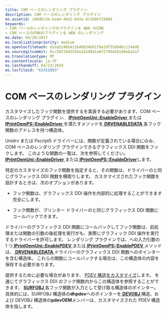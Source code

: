 ```yaml
---
title: COM ベースのレンダリング プラグイン
description: COM ベースのレンダリング プラグイン
ms.assetid: c80d6c2b-ba4d-4bd1-bd3a-8c1b0bf29884
keywords:
- COM ベースのレンダリングのプラグインを WDK の印刷
- COM ベースの印刷のプラグインを WDK のレンダリング
ms.date: 04/20/2017
ms.localizationpriority: medium
ms.openlocfilehash: d1da5246b412b46034b01f9a19f55894bc1344d6
ms.sourcegitcommit: 0cc5051945559a242d941a6f2799d161d8eba2a7
ms.translationtype: MT
ms.contentlocale: ja-JP
ms.lasthandoff: 04/23/2019
ms.locfileid: "63351893"
---
```

# <a name="com-based-rendering-plug-ins"></a>COM ベースのレンダリング プラグイン





カスタマイズしたフック関数を提供するを実装する必要があります、COM ベースのレンダリング プラグイン、 [ **IPrintOemUni::EnableDriver** ](https://msdn.microsoft.com/library/windows/hardware/ff554248)または[ **IPrintOemPS::EnableDriver** ](https://msdn.microsoft.com/library/windows/hardware/ff553212)を満たすメソッドを[ **DRVENABLEDATA** ](https://msdn.microsoft.com/library/windows/hardware/ff556206)各フック関数のアドレスを持つ構造体。

Unidrv または Pscript5 ドライバーには、関数が定義されている場合にのみ、COM ベースのレンダリング プラグインできるグラフィックス DDI 関数をフックします。 このような関数の一覧は、次を参照してください。 [ **IPrintOemUni::EnableDriver** ](https://msdn.microsoft.com/library/windows/hardware/ff554248)または[ **IPrintOemPS::EnableDriver**](https://msdn.microsoft.com/library/windows/hardware/ff553212)します。

特定のカスタマイズのフック関数を指定すると、その関数は、ドライバーのと同じグラフィックス DDI 関数を横取りします。 カスタマイズされたフック関数を設計するときは、次のオプションがあります。

-   フック関数は、グラフィックス DDI 操作を内部的に処理することができます完全にします。

-   フック関数が、プリンター ドライバーのと同じグラフィックス DDI 関数にコールバックできます。

ドライバーのグラフィックス DDI 関数にコールバックしてフック関数は、前処理または関数の引数の後処理を実行がも、実際にグラフィック DDI 操作を実行するドライバーを許可します。 レンダリング プラグインでは、への入力引数の 1 つ[ **IPrintOemUni::EnablePDEV** ](https://msdn.microsoft.com/library/windows/hardware/ff554249)または[ **IPrintOemPS::EnablePDEV** ](https://msdn.microsoft.com/library/windows/hardware/ff553215)メソッドは、[ **DRVENABLEDATA** ](https://msdn.microsoft.com/library/windows/hardware/ff556206)ドライバーのグラフィックス DDI 関数へのポインターを含む構造体。 これらの関数にコールバックする場合は、この構造体の内容を保存する必要があります。

提供するために必要な場合があります、 [PDEV 構造をカスタマイズ](customized-pdev-structures.md)します。 を通じてグラフィックス DDI のフック関数内からこの構造体を参照することができます、 [ **SURFOBJ** ](https://msdn.microsoft.com/library/windows/hardware/ff569901)各フック関数が入力として受け取る構造体のポインター。 具体的には、SURFOBJ 構造体の**dhpdev**へのポインターを[ **DEVOBJ** ](https://msdn.microsoft.com/library/windows/hardware/ff547573)構造、および DEVOBJ 構造体の**pdevOEM**メンバーは、カスタマイズされた PDEV 構造体を指します。

 

 




